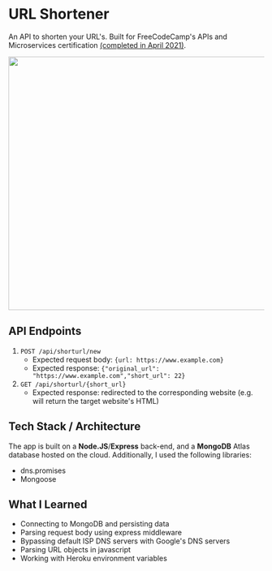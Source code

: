 # URL Shortener

An API to shorten your URL's. Built for FreeCodeCamp's APIs and Microservices certification [(completed in April 2021)](https://www.freecodecamp.org/certification/cvega21/apis-and-microservices).

<img src="https://user-images.githubusercontent.com/54726618/116796466-3aa13780-aaa2-11eb-91aa-2849539ea24f.gif" width="700" height="500">

## API Endpoints
1. `POST /api/shorturl/new`
    - Expected request body: `{url: https://www.example.com}` 
    - Expected response: `{"original_url": "https://www.example.com","short_url": 22}`
2. `GET /api/shorturl/{short_url}`
    - Expected response: redirected to the corresponding website (e.g. will return the target website's HTML)

## Tech Stack / Architecture
The app is built on a **Node.JS**/**Express** back-end, and a **MongoDB** Atlas database hosted on the cloud. Additionally, I used the following libraries:
- dns.promises
- Mongoose


## What I Learned

- Connecting to MongoDB and persisting data
- Parsing request body using express middleware
- Bypassing default ISP DNS servers with Google's DNS servers
- Parsing URL objects in javascript
- Working with Heroku environment variables
